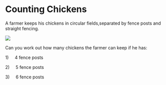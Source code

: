 # Counting Chickens
A farmer keeps his chickens in circular fields,separated by fence posts and straight fencing.   

![](https://github.com/supportingami/sami-maths-club/blob/master/maths-club-pack/images/counting-chickens-1.png?raw=true)    

Can you work out how many chickens the
farmer can keep if he has:   

1\) &nbsp;&nbsp;&nbsp;&nbsp;4 fence posts   

2\) &nbsp;&nbsp;&nbsp;&nbsp;5 fence posts   

3\) &nbsp;&nbsp;&nbsp;&nbsp;6 fence posts

